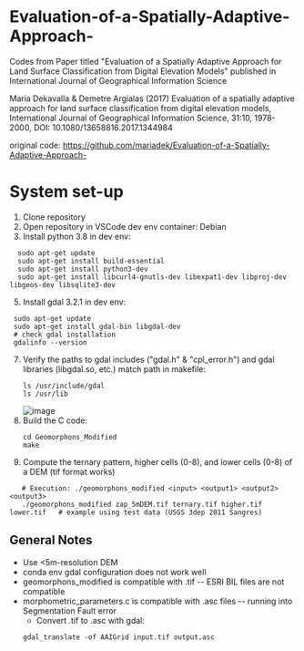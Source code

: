 # Evaluation-of-a-Spatially-Adaptive-Approach-
Codes from Paper titled "Evaluation of a Spatially Adaptive Approach for Land Surface Classification from Digital Elevation Models" published in International Journal of Geographical Information Science  

Maria Dekavalla & Demetre Argialas (2017) Evaluation of a spatially adaptive approach for land surface classification from digital elevation models, International Journal of Geographical Information Science, 31:10, 1978-2000, DOI: 10.1080/13658816.2017.1344984 

original code: https://github.com/mariadek/Evaluation-of-a-Spatially-Adaptive-Approach-

# System set-up
1) Clone repository
2) Open repository in VSCode dev env container: Debian
3) Install python 3.8 in dev env:
```
  sudo apt-get update
  sudo apt-get install build-essential
  sudo apt-get install python3-dev
  sudo apt-get install libcurl4-gnutls-dev libexpat1-dev libproj-dev libgeos-dev libsqlite3-dev
```
5) Install gdal 3.2.1 in dev env:
  ```
   sudo apt-get update
   sudo apt-get install gdal-bin libgdal-dev
   # check gdal installation
   gdalinfo --version
 ```
   
7) Verify the paths to gdal includes ("gdal.h" & "cpl_error.h") and gdal libraries (libgdal.so, etc.) match path in makefile:
   ```
   ls /usr/include/gdal
   ls /usr/lib
   ```
   ![image](https://github.com/madelineschwarz/Spatially-Adaptive-Geomorphons/assets/60195170/c096a804-c62a-4f2e-a0df-3499aa3b4713)
9) Build the C code:
    ```
   cd Geomorphons_Modified
   make
    ```
11) Compute the ternary pattern, higher cells (0-8), and lower cells (0-8) of a DEM (tif format works)
```
   # Execution: ./geomorphons_modified <input> <output1> <output2> <output3>
   ./geomorphons_modified zap_5mDEM.tif ternary.tif higher.tif lower.tif   # example using test data (USGS 3dep 2011 Sangres)
```
## General Notes
- Use <5m-resolution DEM
- conda env gdal configuration does not work well
- geomorphons_modified is compatible with .tif -- ESRI BIL files are not compatible
- morphometric_parameters.c is compatible with .asc files -- running into Segmentation Fault error
  - Convert .tif to .asc with gdal:
  ```
  gdal_translate -of AAIGrid input.tif output.asc
  
  ```
  


   
